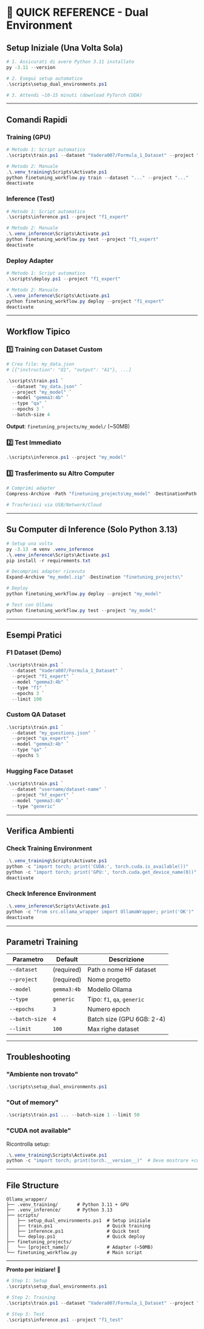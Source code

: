 # 🚀 QUICK REFERENCE - Dual Environment

## Setup Iniziale (Una Volta Sola)

```powershell
# 1. Assicurati di avere Python 3.11 installato
py -3.11 --version

# 2. Esegui setup automatico
.\scripts\setup_dual_environments.ps1

# 3. Attendi ~10-15 minuti (download PyTorch CUDA)
```

---

## Comandi Rapidi

### Training (GPU)
```powershell
# Metodo 1: Script automatico
.\scripts\train.ps1 --dataset "Vadera007/Formula_1_Dataset" --project "f1_expert" --model "gemma3:4b" --type "f1" --epochs 3

# Metodo 2: Manuale
.\.venv_training\Scripts\Activate.ps1
python finetuning_workflow.py train --dataset "..." --project "..."
deactivate
```

### Inference (Test)
```powershell
# Metodo 1: Script automatico
.\scripts\inference.ps1 --project "f1_expert"

# Metodo 2: Manuale
.\.venv_inference\Scripts\Activate.ps1
python finetuning_workflow.py test --project "f1_expert"
deactivate
```

### Deploy Adapter
```powershell
# Metodo 1: Script automatico
.\scripts\deploy.ps1 --project "f1_expert"

# Metodo 2: Manuale
.\.venv_inference\Scripts\Activate.ps1
python finetuning_workflow.py deploy --project "f1_expert"
deactivate
```

---

## Workflow Tipico

### 1️⃣ Training con Dataset Custom
```powershell
# Crea file: my_data.json
# [{"instruction": "Q1", "output": "A1"}, ...]

.\scripts\train.ps1 `
  --dataset "my_data.json" `
  --project "my_model" `
  --model "gemma3:4b" `
  --type "qa" `
  --epochs 3 `
  --batch-size 4
```

**Output**: `finetuning_projects/my_model/` (~50MB)

### 2️⃣ Test Immediato
```powershell
.\scripts\inference.ps1 --project "my_model"
```

### 3️⃣ Trasferimento su Altro Computer
```powershell
# Comprimi adapter
Compress-Archive -Path "finetuning_projects\my_model" -DestinationPath "my_model.zip"

# Trasferisci via USB/Network/Cloud
```

---

## Su Computer di Inference (Solo Python 3.13)

```powershell
# Setup una volta
py -3.13 -m venv .venv_inference
.\.venv_inference\Scripts\Activate.ps1
pip install -r requirements.txt

# Decomprimi adapter ricevuto
Expand-Archive "my_model.zip" -Destination "finetuning_projects\"

# Deploy
python finetuning_workflow.py deploy --project "my_model"

# Test con Ollama
python finetuning_workflow.py test --project "my_model"
```

---

## Esempi Pratici

### F1 Dataset (Demo)
```powershell
.\scripts\train.ps1 `
  --dataset "Vadera007/Formula_1_Dataset" `
  --project "f1_expert" `
  --model "gemma3:4b" `
  --type "f1" `
  --epochs 3 `
  --limit 100
```

### Custom QA Dataset
```powershell
.\scripts\train.ps1 `
  --dataset "my_questions.json" `
  --project "qa_expert" `
  --model "gemma3:4b" `
  --type "qa" `
  --epochs 5
```

### Hugging Face Dataset
```powershell
.\scripts\train.ps1 `
  --dataset "username/dataset-name" `
  --project "hf_expert" `
  --model "gemma3:4b" `
  --type "generic"
```

---

## Verifica Ambienti

### Check Training Environment
```powershell
.\.venv_training\Scripts\Activate.ps1
python -c "import torch; print('CUDA:', torch.cuda.is_available())"
python -c "import torch; print('GPU:', torch.cuda.get_device_name(0))"
deactivate
```

### Check Inference Environment
```powershell
.\.venv_inference\Scripts\Activate.ps1
python -c "from src.ollama_wrapper import OllamaWrapper; print('OK')"
deactivate
```

---

## Parametri Training

| Parametro | Default | Descrizione |
|-----------|---------|-------------|
| `--dataset` | (required) | Path o nome HF dataset |
| `--project` | (required) | Nome progetto |
| `--model` | `gemma3:4b` | Modello Ollama |
| `--type` | `generic` | Tipo: `f1`, `qa`, `generic` |
| `--epochs` | `3` | Numero epoch |
| `--batch-size` | `4` | Batch size (GPU 6GB: 2-4) |
| `--limit` | `100` | Max righe dataset |

---

## Troubleshooting

### "Ambiente non trovato"
```powershell
.\scripts\setup_dual_environments.ps1
```

### "Out of memory"
```powershell
.\scripts\train.ps1 ... --batch-size 1 --limit 50
```

### "CUDA not available"
Ricontrolla setup:
```powershell
.\.venv_training\Scripts\Activate.ps1
python -c "import torch; print(torch.__version__)"  # Deve mostrare +cu121
```

---

## File Structure

```
Ollama_wrapper/
├── .venv_training/       # Python 3.11 + GPU
├── .venv_inference/      # Python 3.13
├── scripts/
│   ├── setup_dual_environments.ps1  # Setup iniziale
│   ├── train.ps1                    # Quick training
│   ├── inference.ps1                # Quick test
│   └── deploy.ps1                   # Quick deploy
├── finetuning_projects/
│   └── [project_name]/              # Adapter (~50MB)
└── finetuning_workflow.py           # Main script
```

---

**Pronto per iniziare!** 🚀

```powershell
# Step 1: Setup
.\scripts\setup_dual_environments.ps1

# Step 2: Training
.\scripts\train.ps1 --dataset "Vadera007/Formula_1_Dataset" --project "f1_test" --type "f1"

# Step 3: Test
.\scripts\inference.ps1 --project "f1_test"
```
